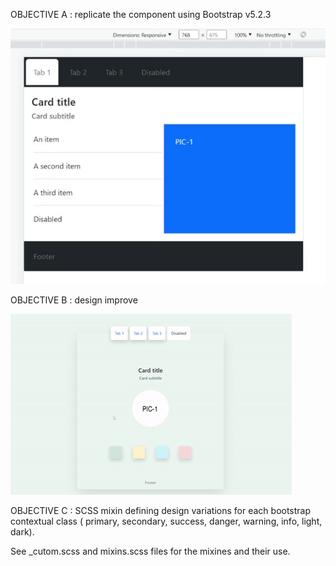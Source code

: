 OBJECTIVE A : replicate the component using Bootstrap v5.2.3

![](https://github.com/AudreyMas/exercise-bootstrap/blob/e0b4f0deeb565fc2d53bdfff71bfac7d61aa288f/objective-A.gif.gif)


OBJECTIVE B : design improve

![](https://github.com/AudreyMas/exercise-bootstrap/blob/2ce26e51ca033dd7f620bf914337fbada52ddd2c/objective-B.gif)


OBJECTIVE C :  SCSS mixin defining design variations for each bootstrap contextual class ( primary, secondary, success, danger, warning, info, light, dark).

See _cutom.scss and mixins.scss files for the mixines and their use.